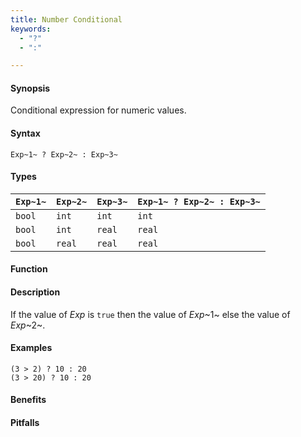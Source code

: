```yaml
---
title: Number Conditional
keywords:
  - "?"
  - ":"

---
```


#### Synopsis

Conditional expression for numeric values.

#### Syntax

`Exp~1~ ? Exp~2~ : Exp~3~`

#### Types


| `Exp~1~`   | `Exp~2~`  |  `Exp~3~` | `Exp~1~ ? Exp~2~ : Exp~3~`   |
| --- | --- | --- | --- |
|  `bool`     | `int`      |  `int`     | `int`                           |
|  `bool`     | `int`      |  `real`    | `real`                          |
|  `bool`     | `real`     |  `real`    | `real`                          |


#### Function

#### Description

If the value of _Exp_ is `true` then the value of _Exp_~1~ else the value of _Exp_~2~.

#### Examples

```rascal-shell
(3 > 2) ? 10 : 20
(3 > 20) ? 10 : 20
```

#### Benefits

#### Pitfalls

